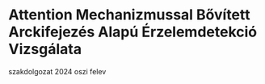 # Attention Mechanizmussal Bővített Arckifejezés Alapú Érzelemdetekció Vizsgálata

szakdolgozat 2024 oszi felev
